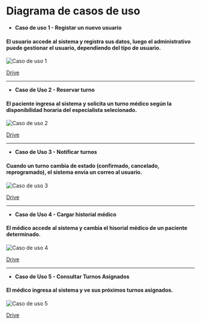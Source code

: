 # Diagrama de casos de uso


- **Caso de uso 1 - Registar un nuevo usuario**
#### El usuario accede al sistema y registra sus datos, luego el administrativo puede gestionar el usuario, dependiendo del tipo de usuario.

![Caso de uso 1](https://drive.google.com/uc?export=view&id=1YPQzEEtq3POo9bAft8kiHpnSRBdKfGg_)

[Drive](https://drive.google.com/file/d/1YPQzEEtq3POo9bAft8kiHpnSRBdKfGg_/view?usp=sharing)


---

- **Caso de Uso 2 - Reservar turno**
#### El paciente ingresa al sistema y solicita un turno médico según la disponibilidad horaria del especialista selecionado.

![Caso de uso 2](https://drive.google.com/uc?export=view&id=1fWz1h2JJjvcnnUBrHcVVeX7MGeVniPd8)

[Drive](https://drive.google.com/file/d/1fWz1h2JJjvcnnUBrHcVVeX7MGeVniPd8/view?usp=sharing)


---
  
- **Caso de Uso 3 - Notificar turnos**
#### Cuando un turno cambia de estado (confirmado, cancelado, reprogramado), el sistema envía un correo al usuario.

![Caso de uso 3](https://drive.google.com/uc?export=view&id=1OMoXEb9-SeY0WUpOkHAyBJypMz8LTFxr)

[Drive](https://drive.google.com/file/d/1OMoXEb9-SeY0WUpOkHAyBJypMz8LTFxr/view?usp=sharing)

---
  
- **Caso de Uso 4 - Cargar historial médico**
#### El médico accede al sistema y cambia el hisorial médico de un paciente determinado.

![Caso de uso 4](https://drive.google.com/uc?export=view&id=1daSEmPx7DcYyVq6iNxO5KDuM5SxbcHeG)

[Drive](https://drive.google.com/file/d/1daSEmPx7DcYyVq6iNxO5KDuM5SxbcHeG/view?usp=sharing)

---
  
- **Caso de Uso 5 - Consultar Turnos Asignados**
#### El médico ingresa al sistema y ve sus próximos turnos asignados.

![Caso de uso 5](https://drive.google.com/uc?export=view&id=1WlO7nEovMDgrS9UDoWOkMc6bCq4ByPjh)

[Drive](https://drive.google.com/file/d/1WlO7nEovMDgrS9UDoWOkMc6bCq4ByPjh/view?usp=sharing)

